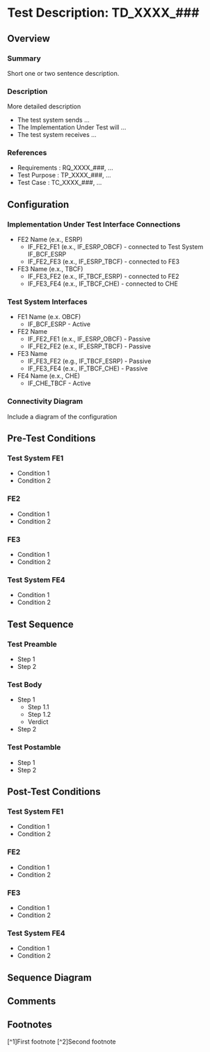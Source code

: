 # Test Description: TD_XXXX_###
## Overview
### Summary
Short one or two sentence description.

### Description
More detailed description 
* The test system sends ...
* The Implementation Under Test will ...
* The test system receives ...

### References
* Requirements : RQ_XXXX_###, ...
* Test Purpose : TP_XXXX_###, ...
* Test Case    : TC_XXXX_###, ...

## Configuration
### Implementation Under Test Interface Connections
<!-- Identify each of the FEs that are part of the configuration and how they are connected -->
* FE2 Name (e.x., ESRP)
  * IF_FE2_FE1 (e.x., IF_ESRP_OBCF) - connected to Test System IF_BCF_ESRP
  * IF_FE2_FE3 (e.x., IF_ESRP_TBCF) - connected to FE3
* FE3 Name (e.x., TBCF)
  * IF_FE3_FE2 (e.x., IF_TBCF_ESRP) - connected to FE2
  * IF_FE3_FE4 (e.x., IF_TBCF_CHE) - connected to CHE

### Test System Interfaces
<!-- Identify each of the test system interfaces and whether it will be in active or monitor mode -->
* FE1 Name (e.x. OBCF)
  * IF_BCF_ESRP - Active
* FE2 Name
  * IF_FE2_FE1 (e.x., IF_ESRP_OBCF) - Passive
  * IF_FE2_FE2 (e.x., IF_ESRP_TBCF) - Passive
* FE3 Name
  * IF_FE3_FE2 (e.g., IF_TBCF_ESRP) - Passive
  * IF_FE3_FE4 (e.x., IF_TBCF_CHE)  - Passive
* FE4 Name (e.x., CHE)
  * IF_CHE_TBCF - Active
 
### Connectivity Diagram
Include a diagram of the configuration

## Pre-Test Conditions
### Test System FE1
<!-- Where FE# is the FE abbreviation (LIS, BCF, ESRP, ECRF, ...) -->
* Condition 1
* Condition 2
### FE2
* Condition 1
* Condition 2
### FE3
* Condition 1
* Condition 2
### Test System FE4
* Condition 1
* Condition 2

## Test Sequence
### Test Preamble
* Step 1
* Step 2

### Test Body
* Step 1
  * Step 1.1
  * Step 1.2
  * Verdict
* Step 2

### Test Postamble
* Step 1
* Step 2

## Post-Test Conditions
### Test System FE1
* Condition 1
* Condition 2
### FE2
* Condition 1
* Condition 2
### FE3
* Condition 1
* Condition 2
### Test System FE4
* Condition 1
* Condition 2

## Sequence Diagram

## Comments

## Footnotes
[^1]First footnote
[^2]Second footnote
